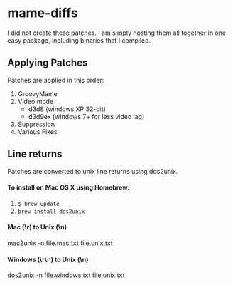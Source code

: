 # mame-diffs

I did not create these patches. I am simply hosting them all together in one easy package, including binaries that I compiled.

## Applying Patches

Patches are applied in this order:

1. GroovyMame
2. Video mode
	* d3d8 (windows XP 32-bit) 
	* d3d9ex (windows 7+ for less video lag)
3. Suppression
4. Various Fixes

## Line returns

Patches are converted to unix line returns using dos2unix.

#### To install on Mac OS X using Homebrew:

1. ```$ brew update```
2. ```brew install dos2unix```

#### Mac (\r) to Unix (\n)

mac2unix -n file.mac.txt file.unix.txt

#### Windows (\r\n) to Unix (\n)

dos2unix -n file.windows.txt file.unix.txt